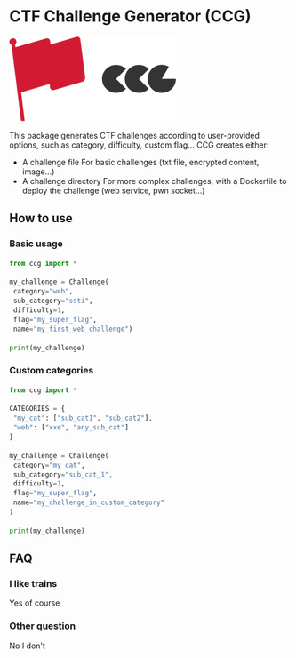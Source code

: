 # CTF Challenge Generator (CCG)

![Logo](static/logo.png)

This package generates CTF challenges according to user-provided options, such as category, difficulty, custom flag...
CCG creates either:

* A challenge file
    For basic challenges (txt file, encrypted content, image...)
* A challenge directory
    For more complex challenges, with a Dockerfile to deploy the challenge (web service, pwn socket...)

## How to use

### Basic usage

```py
from ccg import *

my_challenge = Challenge(
 category="web",
 sub_category="ssti",
 difficulty=1,
 flag="my_super_flag",
 name="my_first_web_challenge")

print(my_challenge)
```

### Custom categories

```py
from ccg import *

CATEGORIES = {
 "my_cat": ["sub_cat1", "sub_cat2"],
 "web": ["xxe", "any_sub_cat"]
}

my_challenge = Challenge(
 category="my_cat",
 sub_category="sub_cat_1",
 difficulty=1,
 flag="my_super_flag",
 name="my_challenge_in_custom_category"
)

print(my_challenge)
```

## FAQ

### I like trains

Yes of course

### Other question

No I don't
